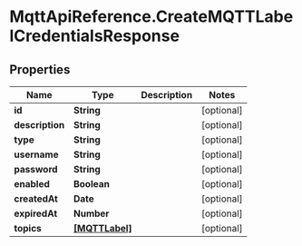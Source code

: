 # MqttApiReference.CreateMQTTLabelCredentialsResponse

## Properties

Name | Type | Description | Notes
------------ | ------------- | ------------- | -------------
**id** | **String** |  | [optional] 
**description** | **String** |  | [optional] 
**type** | **String** |  | [optional] 
**username** | **String** |  | [optional] 
**password** | **String** |  | [optional] 
**enabled** | **Boolean** |  | [optional] 
**createdAt** | **Date** |  | [optional] 
**expiredAt** | **Number** |  | [optional] 
**topics** | [**[MQTTLabel]**](MQTTLabel.md) |  | [optional] 


